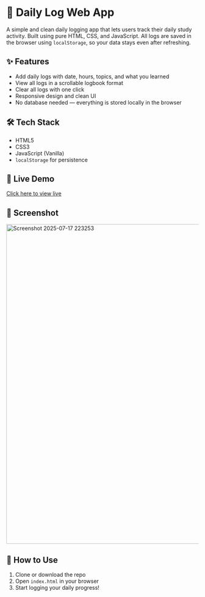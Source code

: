 
# 📘 Daily Log Web App

A simple and clean daily logging app that lets users track their daily study activity. Built using pure HTML, CSS, and JavaScript. All logs are saved in the browser using `localStorage`, so your data stays even after refreshing.

## ✨ Features

- Add daily logs with date, hours, topics, and what you learned
- View all logs in a scrollable logbook format
- Clear all logs with one click
- Responsive design and clean UI
- No database needed — everything is stored locally in the browser

## 🛠️ Tech Stack

- HTML5
- CSS3
- JavaScript (Vanilla)
- `localStorage` for persistence

## 🔗 Live Demo

[Click here to view live](https://your-username.github.io/daily-log)

## 📸 Screenshot
<img width="1900" height="836" alt="Screenshot 2025-07-17 223253" src="https://github.com/user-attachments/assets/4f0d0b6e-5756-4ec6-af1a-5daf15e48f1a" />


## 🚀 How to Use

1. Clone or download the repo
2. Open `index.html` in your browser
3. Start logging your daily progress!

